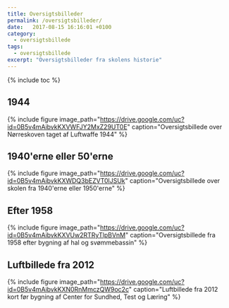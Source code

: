 ```yaml
---
title: Oversigtsbilleder
permalink: /oversigtsbilleder/
date:   2017-08-15 16:16:01 +0100
category:
  - oversigtsbillede
tags:
  - oversigtsbillede
excerpt: "Oversigtsbilleder fra skolens historie"
---
```


{% include toc %}

## 1944

{% include figure
    image_path="https://drive.google.com/uc?id=0B5v4mAibvkKXVWFJY2MxZ29UT0E"
    caption="Oversigtsbillede over Nørreskoven taget af Luftwaffe 1944" %}

## 1940'erne eller 50'erne

{% include figure
    image_path="https://drive.google.com/uc?id=0B5v4mAibvkKXWDQ3bEZVT0lJSUk"
    caption="Oversigtsbillede over skolen fra 1940'erne eller 1950'erne" %}

## Efter 1958

{% include figure
    image_path="https://drive.google.com/uc?id=0B5v4mAibvkKXVUw2RTRyTlpBVnM"
    caption="Oversigtsbillede fra 1958 efter bygning af hal og svømmebassin" %}

## Luftbillede fra 2012

{% include figure
    image_path="https://drive.google.com/uc?id=0B5v4mAibvkKXN0RnMmczQW9oc2c"
    caption="Luftbillede fra 2012 kort før bygning af Center for Sundhed, Test og Læring" %}
